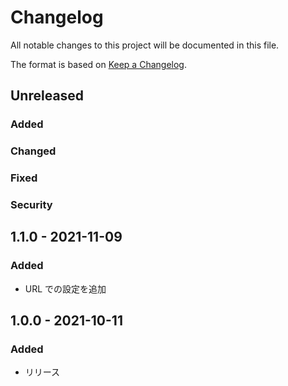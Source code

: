 # Changelog

All notable changes to this project will be documented in this file.

The format is based on [Keep a Changelog](http://keepachangelog.com/).

## Unreleased

### Added

### Changed

### Fixed

### Security

## 1.1.0 - 2021-11-09

### Added

-   URL での設定を追加

## 1.0.0 - 2021-10-11

### Added

-   リリース
